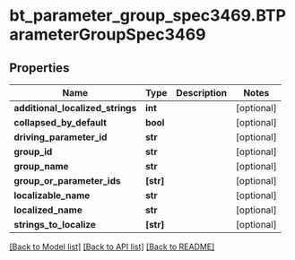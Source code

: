# bt_parameter_group_spec3469.BTParameterGroupSpec3469

## Properties
Name | Type | Description | Notes
------------ | ------------- | ------------- | -------------
**additional_localized_strings** | **int** |  | [optional] 
**collapsed_by_default** | **bool** |  | [optional] 
**driving_parameter_id** | **str** |  | [optional] 
**group_id** | **str** |  | [optional] 
**group_name** | **str** |  | [optional] 
**group_or_parameter_ids** | **[str]** |  | [optional] 
**localizable_name** | **str** |  | [optional] 
**localized_name** | **str** |  | [optional] 
**strings_to_localize** | **[str]** |  | [optional] 

[[Back to Model list]](../README.md#documentation-for-models) [[Back to API list]](../README.md#documentation-for-api-endpoints) [[Back to README]](../README.md)


